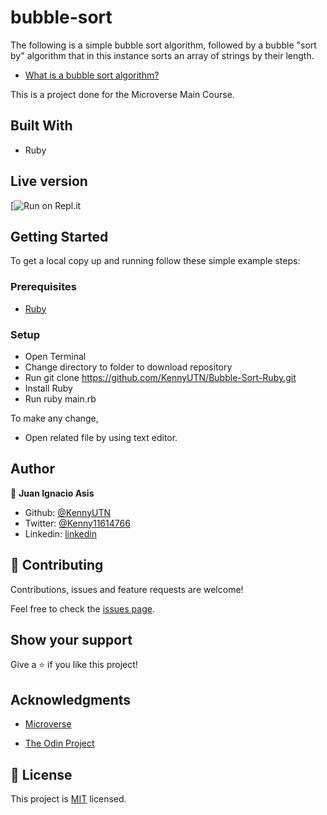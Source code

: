 
# bubble-sort

The following is a simple bubble sort algorithm, followed by a bubble "sort by" algorithm that in this instance sorts an array of strings by their length.

- [What is a bubble sort algorithm?](https://en.wikipedia.org/wiki/Bubble_sort)

This is a project done for the Microverse Main Course.

## Built With

- Ruby

## Live version

[![Run on Repl.it](https://repl.it/@IgnacioAsis/QuestionablePracticalGigabyte)

## Getting Started

To get a local copy up and running follow these simple example steps:

### Prerequisites

- [Ruby](https://ruby-doc.org/downloads/)

### Setup

- Open Terminal
- Change directory to folder to download repository
- Run git clone https://github.com/KennyUTN/Bubble-Sort-Ruby.git
- Install Ruby
- Run ruby main.rb

To make any change,

- Open related file by using text editor.

## Author
👤 **Juan Ignacio Asis**

- Github: [@KennyUTN](https://github.com/KennyUTN)
- Twitter: [@Kenny11614766](https://twitter.com/Kenny11614766)
- Linkedin: [linkedin](https://www.linkedin.com/in/ignacio-asis-b8214b183/)

## 🤝 Contributing

Contributions, issues and feature requests are welcome!

Feel free to check the [issues page](issues/).

## Show your support

Give a ⭐️ if you like this project!

## Acknowledgments

- [Microverse](https://www.microverse.org/)

- [The Odin Project](https:/www.theodinproject.com/)

## 📝 License

This project is [MIT](lic.url) licensed.
